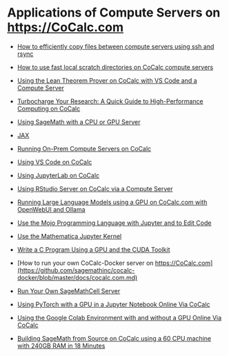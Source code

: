 # Applications of Compute Servers on https://CoCalc.com

- [How to efficiently copy files between compute servers using ssh and rsync](https://www.youtube.com/watch?v=eDdJzBQOyqc)

- [How to use fast local scratch directories on CoCalc compute servers](https://www.youtube.com/watch?v=ClhadqBFbD4&t=1s) 

- [Using the Lean Theorem Prover on CoCalc with VS Code and a Compute Server](./lean.md)

- [Turbocharge Your Research: A Quick Guide to High-Performance Computing on CoCalc](./hpc.md)

- [Using SageMath with a CPU or GPU Server](https://youtu.be/MlSq8UpzyTQ)

- [JAX](./jax.md)

- [Running On-Prem Compute Servers on CoCalc](./onprem.md)

- [Using VS Code on CoCalc](./vscode.md)

- [Using JupyterLab on CoCalc](./jupyterlab.md)

- [Using RStudio Server on CoCalc via a Compute Server](./rstudio.md)

- [Running Large Language Models using a GPU on CoCalc.com with OpenWebUI and Ollama](./ollama.md)

- [Use the Mojo Programming Language with Jupyter and to Edit Code](./mojo.md)

- [Use the Mathematica Jupyter Kernel](./mathematica.md)

- [Write a C Program Using a GPU and the CUDA Toolkit](./cuda.md)

- [How to run your own CoCalc\-Docker server on https://CoCalc.com](https://github.com/sagemathinc/cocalc-docker/blob/master/docs/cocalc.com.md)

- [Run Your Own SageMathCell Server](./SageMathCell.md)

- [Using PyTorch with a GPU in a Jupyter Notebook Online Via CoCalc](./pytorch.md)

- [Using the Google Colab Environment with and without a GPU Online Via CoCalc
  ](./colab.md)

- [Building SageMath from Source on CoCalc using a 60 CPU machine with 240GB RAM in 18 Minutes](./build-sage.md)

